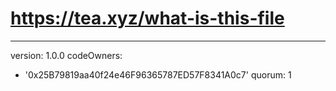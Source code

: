# https://tea.xyz/what-is-this-file
---
version: 1.0.0
codeOwners:
  - '0x25B79819aa40f24e46F96365787ED57F8341A0c7'
quorum: 1
